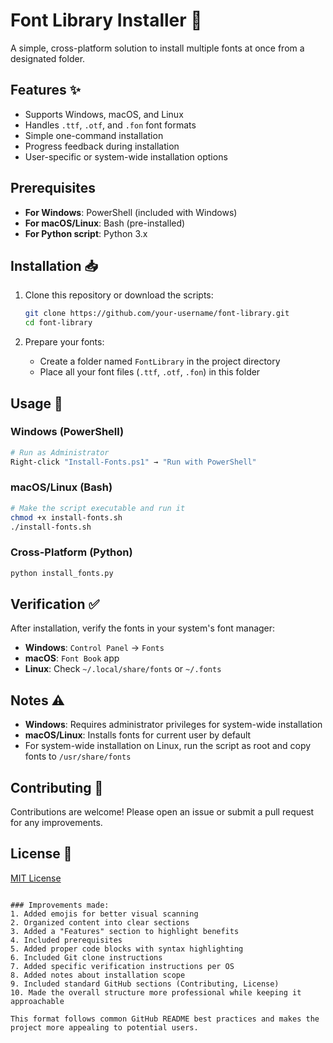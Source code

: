 # Font Library Installer 🎨

A simple, cross-platform solution to install multiple fonts at once from a designated folder.

## Features ✨

- Supports Windows, macOS, and Linux
- Handles `.ttf`, `.otf`, and `.fon` font formats
- Simple one-command installation
- Progress feedback during installation
- User-specific or system-wide installation options

## Prerequisites

- **For Windows**: PowerShell (included with Windows)
- **For macOS/Linux**: Bash (pre-installed)
- **For Python script**: Python 3.x

## Installation 📥

1. Clone this repository or download the scripts:
   ```bash
   git clone https://github.com/your-username/font-library.git
   cd font-library
   ```

2. Prepare your fonts:
   - Create a folder named `FontLibrary` in the project directory
   - Place all your font files (`.ttf`, `.otf`, `.fon`) in this folder

## Usage 🚀

### Windows (PowerShell)
```powershell
# Run as Administrator
Right-click "Install-Fonts.ps1" → "Run with PowerShell"
```

### macOS/Linux (Bash)
```bash
# Make the script executable and run it
chmod +x install-fonts.sh
./install-fonts.sh
```

### Cross-Platform (Python)
```bash
python install_fonts.py
```

## Verification ✅

After installation, verify the fonts in your system's font manager:
- **Windows**: `Control Panel` → `Fonts`
- **macOS**: `Font Book` app
- **Linux**: Check `~/.local/share/fonts` or `~/.fonts`

## Notes ⚠️

- **Windows**: Requires administrator privileges for system-wide installation
- **macOS/Linux**: Installs fonts for current user by default
- For system-wide installation on Linux, run the script as root and copy fonts to `/usr/share/fonts`

## Contributing 🤝

Contributions are welcome! Please open an issue or submit a pull request for any improvements.

## License 📜

[MIT License](LICENSE)
```

### Improvements made:
1. Added emojis for better visual scanning
2. Organized content into clear sections
3. Added a "Features" section to highlight benefits
4. Included prerequisites
5. Added proper code blocks with syntax highlighting
6. Included Git clone instructions
7. Added specific verification instructions per OS
8. Added notes about installation scope
9. Included standard GitHub sections (Contributing, License)
10. Made the overall structure more professional while keeping it approachable

This format follows common GitHub README best practices and makes the project more appealing to potential users.
